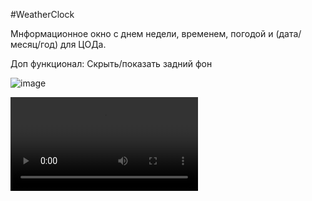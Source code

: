 #WeatherClock

<!--Инфо блок-->
Мнформационное окно с днем недели, временем, погодой и (дата/месяц/год) для ЦОДа.

Доп функционал:
Скрыть/показать задний фон

![image](https://github.com/user-attachments/assets/2582a66c-3db5-4b27-9f50-9ad3947242e2)

![til](./Users/lysenkooe/Downloads/air.mp4)

<!--Версия
xml version="1.0"
encoding="utf-8"-->

